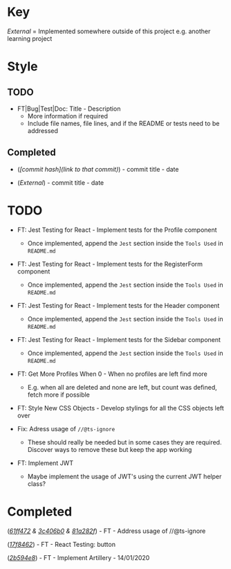 # Key

*External* = Implemented somewhere outside of this project e.g. another learning project

# Style

## TODO

* FT|Bug|Test|Doc: Title - Description
    * More information if required
    * Include file names, file lines, and if the README or tests need to be addressed

## Completed

* (*[commit hash](link to that commit)*) - commit title - date

* (*External*) - commit title - date

# TODO

* FT: Jest Testing for React - Implement tests for the Profile component
    * Once implemented, append the `Jest` section inside the `Tools Used` in `README.md`

* FT: Jest Testing for React - Implement tests for the RegisterForm component
    * Once implemented, append the `Jest` section inside the `Tools Used` in `README.md`

* FT: Jest Testing for React - Implement tests for the Header component
    * Once implemented, append the `Jest` section inside the `Tools Used` in `README.md`

* FT: Jest Testing for React - Implement tests for the Sidebar component
    * Once implemented, append the `Jest` section inside the `Tools Used` in `README.md`

* FT: Get More Profiles When 0 - When no profiles are left find more
    * E.g. when all are deleted and none are left, but count was defined, fetch more if possible

* FT: Style New CSS Objects - Develop stylings for all the CSS objects left over

* Fix: Adress usage of `//@ts-ignore`
    * These should really be needed but in some cases they are required. Discover ways to remove these but keep the app working

* FT: Implement JWT
    * Maybe implement the usage of JWT's using the current JWT helper class?

# Completed

(*[61ff472](https://github.com/ebebbington/juanportal/commit/61ff472ec2d5335200f6da5f3164fc05b7385a3f) & [3c406b0](https://github.com/ebebbington/juanportal/commit/3c406b0a3b7207d9ef1f2d264b43c2a9650c0a2e) & [81a282f](https://github.com/ebebbington/juanportal/commit/81a282f5c54f0de8c4b25483ebe4821712719332)*) - FT - Address usage of //@ts-ignore

(*[17f8462](https://github.com/ebebbington/juanportal/commit/17f8462c1e8ec0f36bb0815079b774a6f1861a6b)*) - FT - React Testing: button

(*[2b594e8](https://github.com/ebebbington/juanportal/commit/2b594e8067a66a058217a598b18e433ec09b6b83)*) - FT - Implement Artillery - 14/01/2020
